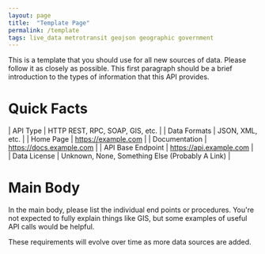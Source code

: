 ```yaml
---
layout: page
title:  "Template Page"
permalink: /template
tags: live_data metrotransit geojson geographic government
---
```

This is a template that you should use for all new sources of data. Please follow it as closely as possible. This first paragraph should be a brief introduction to the types of information that this API provides.

# Quick Facts

| API Type | HTTP REST, RPC, SOAP, GIS, etc. |
| Data Formats | JSON, XML, etc. |
| Home Page | https://example.com |
| Documentation | https://docs.example.com |
| API Base Endpoint | https://api.example.com |
| Data License | Unknown, None, Something Else (Probably A Link) |


# Main Body

In the main body, please list the individual end points or procedures. You're not expected to fully explain things like GIS, but some examples of useful API calls would be helpful.

These requirements will evolve over time as more data sources are added.
